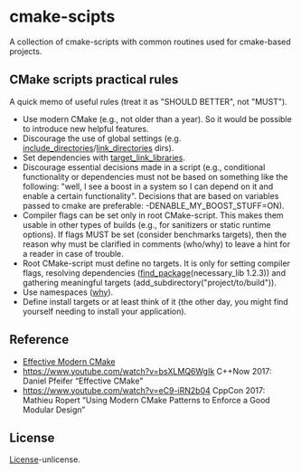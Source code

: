 # cmake-scipts

A collection of cmake-scripts with common routines used for cmake-based projects.

## CMake scripts practical rules

A quick memo of useful rules (treat it as "SHOULD BETTER", not "MUST").

 * Use modern CMake (e.g., not older than a year). So it would be possible to introduce new helpful features.
 * Discourage the use of global settings (e.g. [include_directories](https://cmake.org/cmake/help/latest/command/include_directories.html#command:include_directories)/[link_directories](https://cmake.org/cmake/help/v3.0/command/link_directories.html) dirs).
 * Set dependencies with [target_link_libraries](https://cmake.org/cmake/help/latest/command/target_link_libraries.html?highlight=target_link_libraries).
 * Discourage essential decisions made in a script (e.g., conditional functionality or dependencies must not be based on something like the following: "well, I see a boost in a system so I can depend on it and enable a certain functionality". Decisions that are based on variables passed to cmake are preferable: -DENABLE_MY_BOOST_STUFF=ON).
 * Compiler flags can be set only in root CMake-script. This makes them usable in other types of builds (e.g., for sanitizers or static runtime options). If flags MUST be set (consider benchmarks targets), then the reason why must be clarified in comments (who/why) to leave a hint for a reader in case of trouble.
 * Root CMake-script must define no targets. It is only for setting compiler flags, resolving dependencies ([find_package](https://cmake.org/cmake/help/latest/command/find_package.html?highlight=find_package)(necessary_lib 1.2.3)) and gathering meaningful targets (add_subdirectory("project/to/build")).
 * Use namespaces ([why](https://gist.github.com/mbinna/c61dbb39bca0e4fb7d1f73b0d66a4fd1#using-a-library-defined-in-the-same-cmake-tree-should-look-the-same-as-using-an-external-library)).
 * Define install targets or at least think of it (the other day, you might find yourself needing to install your application).

## Reference

* [Effective Modern CMake](https://gist.github.com/mbinna/c61dbb39bca0e4fb7d1f73b0d66a4fd1)
* https://www.youtube.com/watch?v=bsXLMQ6WgIk C++Now 2017: Daniel Pfeifer “Effective CMake"
* https://www.youtube.com/watch?v=eC9-iRN2b04 CppCon 2017: Mathieu Ropert “Using Modern CMake Patterns to Enforce a Good Modular Design”

## License

[License](./LICENSE)-unlicense.
